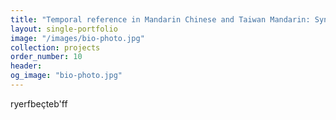 ```yaml
---
title: "Temporal reference in Mandarin Chinese and Taiwan Mandarin: Syntax and semantics"
layout: single-portfolio
image: "/images/bio-photo.jpg"
collection: projects
order_number: 10
header:
og_image: "bio-photo.jpg"
---
```


ryerfbeçteb'ff